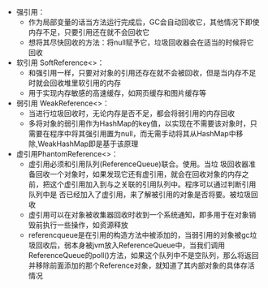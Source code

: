 - 强引用：
	- 作为局部变量的话当方法运行完成后，GC会自动回收它，其他情况下即使内存不足，只要引用还在就不会回收它
	- 想将其尽快回收的方法：将null赋予它，垃圾回收器会在适当的时候将它回收
- 软引用 SoftReference<>：
	- 和强引用一样，只要对对象的引用还存在就不会被回收，但是当内存不足时就会回收堆里软引用的内存
	- 用于实现内存敏感的高速缓存，如网页缓存和图片缓存等
- 弱引用 WeakReference<>：
	- 当进行垃圾回收时，无论内存是否不足，都会将弱引用的内存回收
	- 多将对象的弱引用作为HashMap的key值，以实现在不需要该对象时，只需要在程序中将其强引用置为null，而无需手动将其从HashMap中移除,WeakHashMap即是基于该原理
- 虚引用PhantomReference<>：
	- 虚引用必须和引用队列(ReferenceQueue)联合。使用。当垃 圾回收器准备回收一个对象时，如果发现它还有虚引用，就会在回收对象的内存之前，把这个虚引用加入到与之关联的引用队列中。程序可以通过判断引用队列中是 否已经加入了虚引用，来了解被引用的对象是否将要。被垃圾回收
	- 虚引用可以在对象被收集器回收时收到一个系统通知，即多用于在对象销毁前执行一些操作，如资源释放
	- referencqueue是在引用的构造方法中被添加的，当弱引用的对象被gc垃圾回收后，弱本身被jvm放入ReferenceQueue中，当我们调用ReferenceQueue的poll()方法，如果这个队列中不是空队列，那么将返回并移除前面添加的那个Reference对象，就知道了其内部对象的具体存活情况